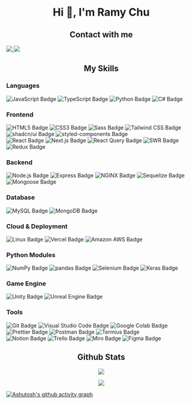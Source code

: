 <h1 align="center">
  Hi 👋, I'm Ramy Chu
</h1>

<h2 align="center">Contact with me</h2>
<a href="mailto:eric90061717@gmail.com">
    <img src="https://img.shields.io/badge/-mail-red?style=for-the-badge&logo=gmail&logoColor=white"/>
</a>
<a href="https://www.linkedin.com/in/ramy-chu"> 
    <img src="https://img.shields.io/badge/linkedin-%230077B5.svg?style=for-the-badge&logo=linkedin&logoColor=white">
</a>

<h2 align="center">My Skills</h2>

<h3 align="left">Languages</h3>
<div>
  <img src="https://img.shields.io/badge/JavaScript-232F3E?logo=javascript&logoColor=fff&style=for-the-badge" alt="JavaScript Badge">
  <img src="https://img.shields.io/badge/TypeScript-3178C6?logo=typescript&logoColor=fff&style=for-the-badge" alt="TypeScript Badge">
  <img src="https://img.shields.io/badge/Python-3776AB?logo=python&logoColor=fff&style=for-the-badge" alt="Python Badge">
  <img src="https://img.shields.io/badge/C%23-512BD4?logo=csharp&logoColor=fff&style=for-the-badge" alt="C# Badge">
</div>

<h3 align="left">Frontend</h3>
<div>
  <img src="https://img.shields.io/badge/HTML5-E34F26?logo=html5&logoColor=fff&style=for-the-badge" alt="HTML5 Badge">
  <img src="https://img.shields.io/badge/CSS3-1572B6?logo=css3&logoColor=fff&style=for-the-badge" alt="CSS3 Badge">
  <img src="https://img.shields.io/badge/Sass-C69?logo=sass&logoColor=fff&style=for-the-badge" alt="Sass Badge">
  <img src="https://img.shields.io/badge/Tailwind%20CSS-06B6D4?logo=tailwindcss&logoColor=fff&style=for-the-badge" alt="Tailwind CSS Badge">
  <img src="https://img.shields.io/badge/shadcn%2Fui-000?logo=shadcnui&logoColor=fff&style=for-the-badge" alt="shadcn/ui Badge">
  <img src="https://img.shields.io/badge/styled--components-DB7093?logo=styledcomponents&logoColor=fff&style=for-the-badge" alt="styled-components Badge">
</div>

<div>
  <img src="https://img.shields.io/badge/React-61DAFB?logo=react&logoColor=000&style=for-the-badge" alt="React Badge">
  <img src="https://img.shields.io/badge/Next.js-000?logo=nextdotjs&logoColor=fff&style=for-the-badge" alt="Next.js Badge">
  <img src="https://img.shields.io/badge/React%20Query-FF4154?logo=reactquery&logoColor=fff&style=for-the-badge" alt="React Query Badge">
  <img src="https://img.shields.io/badge/SWR-000?logo=swr&logoColor=fff&style=for-the-badge" alt="SWR Badge">
  <img src="https://img.shields.io/badge/Redux-764ABC?logo=redux&logoColor=fff&style=for-the-badge" alt="Redux Badge">
</div>

<h3 align="left">Backend</h3>
<div>
  <img src="https://img.shields.io/badge/Node.js-5FA04E?logo=nodedotjs&logoColor=fff&style=for-the-badge" alt="Node.js Badge">
  <img src="https://img.shields.io/badge/Express-000?logo=express&logoColor=fff&style=for-the-badge" alt="Express Badge">
  <img src="https://img.shields.io/badge/NGINX-009639?logo=nginx&logoColor=fff&style=for-the-badge" alt="NGINX Badge">
  <img src="https://img.shields.io/badge/Sequelize-52B0E7?logo=sequelize&logoColor=fff&style=for-the-badge" alt="Sequelize Badge">
  <img src="https://img.shields.io/badge/Mongoose-800?logo=mongoose&logoColor=fff&style=for-the-badge" alt="Mongoose Badge">
</div>

<h3 align="left">Database</h3>
<div>
  <img src="https://img.shields.io/badge/MySQL-4479A1?logo=mysql&logoColor=fff&style=for-the-badge" alt="MySQL Badge">
  <img src="https://img.shields.io/badge/MongoDB-47A248?logo=mongodb&logoColor=fff&style=for-the-badge" alt="MongoDB Badge">
</div>

<h3 align="left">Cloud & Deployment</h3>
<div>
  <img src="https://img.shields.io/badge/Linux-764ABC?logo=linux&logoColor=000&style=for-the-badge" alt="Linux Badge">
  <img src="https://img.shields.io/badge/Vercel-000?logo=vercel&logoColor=fff&style=for-the-badge" alt="Vercel Badge">
  <img src="https://img.shields.io/badge/Amazon%20AWS-232F3E?logo=amazonaws&logoColor=fff&style=for-the-badge" alt="Amazon AWS Badge">
</div>

<h3 align="left">Python Modules</h3>
<div>
  <img src="https://img.shields.io/badge/NumPy-013243?logo=numpy&logoColor=fff&style=for-the-badge" alt="NumPy Badge">
  <img src="https://img.shields.io/badge/pandas-150458?logo=pandas&logoColor=fff&style=for-the-badge" alt="pandas Badge">
  <img src="https://img.shields.io/badge/Selenium-43B02A?logo=selenium&logoColor=fff&style=for-the-badge" alt="Selenium Badge">
  <img src="https://img.shields.io/badge/Keras-D00000?logo=keras&logoColor=fff&style=for-the-badge" alt="Keras Badge">
</div>

<h3 align="left">Game Engine</h3>
<div>
  <img src="https://img.shields.io/badge/Unity-FFF?logo=unity&logoColor=000&style=for-the-badge" alt="Unity Badge">
  <img src="https://img.shields.io/badge/Unreal%20Engine-0E1128?logo=unrealengine&logoColor=fff&style=for-the-badge" alt="Unreal Engine Badge">
</div>

<h3 align="left">Tools</h3>
<div>
  <img src="https://img.shields.io/badge/Git-F05032?logo=git&logoColor=fff&style=for-the-badge" alt="Git Badge">
  <img src="https://img.shields.io/badge/Visual%20Studio%20Code-007ACC?logo=visualstudiocode&logoColor=fff&style=for-the-badge" alt="Visual Studio Code Badge">
  <img src="https://img.shields.io/badge/Google%20Colab-F9AB00?logo=googlecolab&logoColor=fff&style=for-the-badge" alt="Google Colab Badge">
</div>

<div>
  <img src="https://img.shields.io/badge/Prettier-0E1128?logo=prettier&logoColor=fff&style=for-the-badge" alt="Prettier Badge">
  <img src="https://img.shields.io/badge/Postman-FF6C37?logo=postman&logoColor=fff&style=for-the-badge" alt="Postman Badge">
  <img src="https://img.shields.io/badge/Termius-000?logo=termius&logoColor=fff&style=for-the-badge" alt="Termius Badge">
</div>

<div>
  <img src="https://img.shields.io/badge/Notion-000?logo=notion&logoColor=fff&style=for-the-badge" alt="Notion Badge">
  <img src="https://img.shields.io/badge/Trello-0052CC?logo=trello&logoColor=fff&style=for-the-badge" alt="Trello Badge">
  <img src="https://img.shields.io/badge/Miro-050038?logo=miro&logoColor=fff&style=for-the-badge" alt="Miro Badge">
  <img src="https://img.shields.io/badge/Figma-F24E1E?logo=figma&logoColor=fff&style=for-the-badge" alt="Figma Badge">
</div>

<!-- 
<p align="center">
  <img src="https://github-readme-stats.vercel.app/api/top-langs?username=raamiichu&show_icons=true&locale=en&layout=donut-vertical&theme=react" alt="raamiichu" />
</p>
-->

<h2 align="center">Github Stats</h2>
<p align="center">
  <img align="center" src="https://github-readme-stats.vercel.app/api?username=raamiichu&show_icons=true&locale=en&theme=react" />
</p>

<p align="center">
  <img align="center" src="https://github-readme-streak-stats.herokuapp.com/?user=raamiichu&theme=react" />
</p>

[![Ashutosh's github activity graph](https://github-readme-activity-graph.vercel.app/graph?username=raamiichu&theme=react-dark)](https://github.com/ashutosh00710/github-readme-activity-graph)

